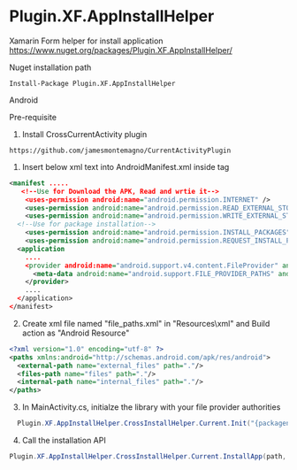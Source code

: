 # Plugin.XF.AppInstallHelper
Xamarin Form helper for install application
https://www.nuget.org/packages/Plugin.XF.AppInstallHelper/

Nuget installation path
```
Install-Package Plugin.XF.AppInstallHelper
```

Android

Pre-requisite
1. Install CrossCurrentActivity plugin
```
https://github.com/jamesmontemagno/CurrentActivityPlugin
```

1. Insert below xml text into AndroidManifest.xml inside <application> tag
  
``` xml
<manifest .....
   <!--Use for Download the APK, Read and wrtie it-->
	<uses-permission android:name="android.permission.INTERNET" />
	<uses-permission android:name="android.permission.READ_EXTERNAL_STORAGE" />
	<uses-permission android:name="android.permission.WRITE_EXTERNAL_STORAGE" />
  <!--Use for package installation-->
	<uses-permission android:name="android.permission.INSTALL_PACKAGES" />
	<uses-permission android:name="android.permission.REQUEST_INSTALL_PACKAGES" />
  <application 
    ....
    <provider android:name="android.support.v4.content.FileProvider" android:authorities="{packagename}.fileprovider" android:exported="false" android:grantUriPermissions="true">
      <meta-data android:name="android.support.FILE_PROVIDER_PATHS" android:resource="@xml/file_paths" />
    </provider>
    ....
  </application>
</manifest>
```

2. Create xml file named "file_paths.xml" in "Resources\xml" and Build action as "Android Resource"
``` xml
<?xml version="1.0" encoding="utf-8" ?>
<paths xmlns:android="http://schemas.android.com/apk/res/android">
  <external-path name="external_files" path="."/>
  <files-path name="files" path="."/>
  <internal-path name="internal_files" path="."/>
</paths>
```

3. In MainActivity.cs, initialze the library with your file provider authorities
```C#
  Plugin.XF.AppInstallHelper.CrossInstallHelper.Current.Init("{packagename}.fileprovider");
```

4. Call the installation API
```C#
Plugin.XF.AppInstallHelper.CrossInstallHelper.Current.InstallApp(path, installMode);
```
